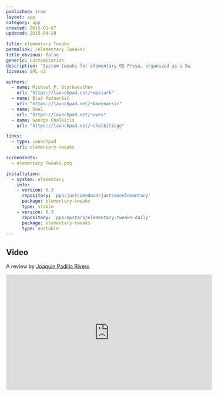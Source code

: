 ```yaml
---
published: true
layout: app
category: app
created: 2015-01-07
updated: 2015-04-28

title: elementary Tweaks
permalink: /elementary Tweaks/
title_obvious: false
generic: Customization
description: 'System tweaks for elementary OS Freya, organized as a Switchboard plugin.'
license: GPL v3

authors:
  - name: Michael P. Starkweather
    url: "https://launchpad.net/~mpstark"
  - name: Blaž Mežnaršič
    url: "https://launchpad.net/~bmeznarsic"
  - name: UweS
    url: "https://launchpad.net/~uwes"
  - name: George Chalkitis
    url: "https://launchpad.net/~chalkitisge"

links:
  - type: Launchpad
    url: elementary-tweaks

screenshots:
  - elementary Tweaks.png

installation:
  - system: elementary
    info:
    - version: 0.3
      repository: 'ppa:justsomedood/justsomeelementary'
      package: elementary-tweaks
      type: stable
    - version: 0.3
      repository: 'ppa:mpstark/elementary-tweaks-daily'
      package: elementary-tweaks
      type: unstable
---
```

## Video
A review by [Joaquín Padilla Rivero](https://www.youtube.com/channel/UC_im4PuM9ViTNjaUf2cXmgg)

<iframe width="560" height="315" src="https://www.youtube.com/embed/1WjB1LZjp-k" frameborder="0" allowfullscreen></iframe>
